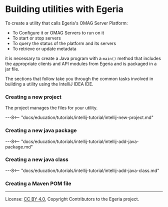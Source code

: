 <!-- SPDX-License-Identifier: CC-BY-4.0 -->
<!-- Copyright Contributors to the Egeria project. -->


# Building utilities with Egeria

To create a utility that calls Egeria's OMAG Server Platform:

* To Configure it or OMAG Servers to run on it
* To start or stop servers
* To query the status of the platform and its servers
* To retrieve or update metadata

it is necessary to create a Java program with a `main()` method that includes the appropriate clients and API modules from Egeria and is packaged in a jar file.  

The sections that follow take you through the common tasks involved in building a utility using the IntelliJ IDEA IDE.

### Creating a new project

The project manages the files for your utility.

---8<-- "docs/education/tutorials/intellij-tutorial/intellij-new-project.md"

### Creating a new java package

---8<-- "docs/education/tutorials/intellij-tutorial/intellij-add-java-package.md"

### Creating a new java class

---8<-- "docs/education/tutorials/intellij-tutorial/intellij-add-java-class.md"

### Creating a Maven POM file



----
License: [CC BY 4.0](https://creativecommons.org/licenses/by/4.0/),
Copyright Contributors to the Egeria project.